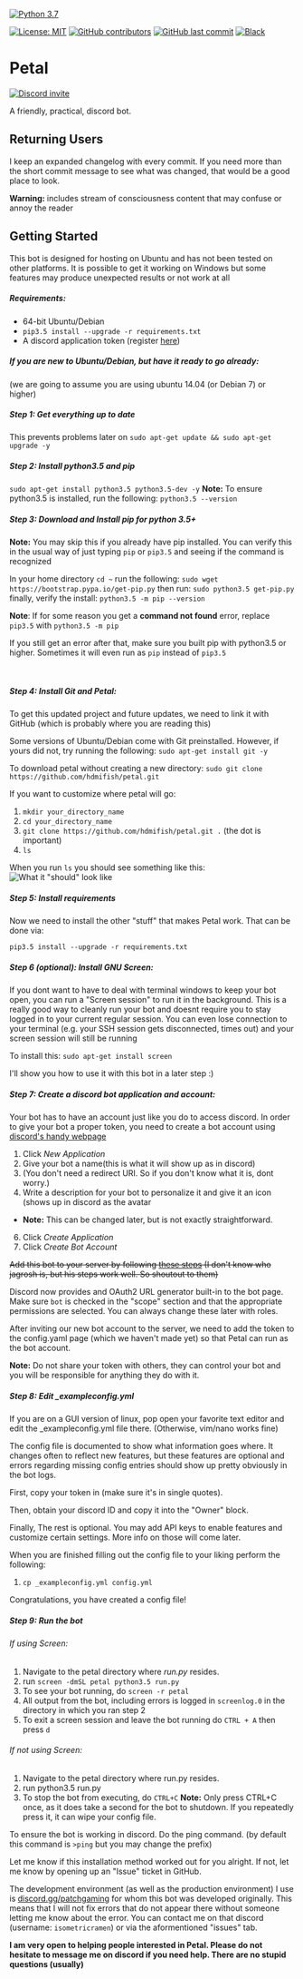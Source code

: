 [![Python 3.7](https://img.shields.io/badge/python-3.6%20|%203.7-blue.svg?logoColor=white&logo=python&style=popout)](https://www.python.org/)

[![License: MIT](https://img.shields.io/badge/License-MIT-blue.svg)](https://opensource.org/licenses/MIT)
[![GitHub contributors](https://img.shields.io/github/contributors/hdmifish/petal.svg?logoColor=white&logo=github)](https://github.com/hdmifish/petal/graphs/contributors)
[![GitHub last commit](https://img.shields.io/github/last-commit/hdmifish/petal.svg?logoColor=white&logo=github)](https://github.com/hdmifish/petal/commit/master)
[![Black](https://img.shields.io/badge/code%20style-black-000000.svg)](https://github.com/ambv/black)

# Petal
[![Discord invite](https://img.shields.io/badge/Built%20for-Patch%20Gaming-1db2bf.svg?logoColor=white&logo=discord&style=popout-square)](https://discord.gg/patchgaming)

A friendly, practical, discord bot.

## Returning Users
I keep an expanded changelog with every commit. If you need more than the short commit message to see what was changed, that would be a good place to look.

**Warning:** includes stream of consciousness content that may confuse or annoy the reader

## Getting Started
This bot is designed for hosting on Ubuntu and has not been tested on other platforms. It is possible to get it working on Windows but some features may produce unexpected results or not work at all

##### Requirements:
- 64-bit Ubuntu/Debian
- `pip3.5 install --upgrade -r requirements.txt`
- A discord application token (register [here](https://discordapp.com/developers/applications/me))


##### If you are new to Ubuntu/Debian, but have it ready to go already:
(we are going to assume you are using ubuntu 14.04 (or Debian 7) or higher)

##### Step 1: Get everything up to date
This prevents problems later on
`sudo apt-get update && sudo apt-get upgrade -y`
##### Step 2: Install python3.5 and pip
`sudo apt-get install python3.5 python3.5-dev -y`
**Note:** To ensure python3.5 is installed, run the following:
`python3.5 --version`


##### Step 3: Download and Install pip for python 3.5+
**Note:** You may skip this if you already have pip installed. You can verify this in the usual way of just typing `pip` or `pip3.5` and seeing if the command is recognized


In your home directory `cd ~` run the following:
`sudo wget https://bootstrap.pypa.io/get-pip.py`
then run:
`sudo python3.5 get-pip.py`
finally, verify the install:
`python3.5 -m pip --version`



**Note**: If for some reason you get a __command not found__ error, replace `pip3.5` with `python3.5 -m pip`

If you still get an error after that, make sure you built pip with python3.5 or higher. Sometimes it will even run as `pip` instead of `pip3.5`


<br>



##### Step 4: Install Git and Petal:
To get this updated project and future updates, we need to link it with GitHub (which is probably where you are reading this)


Some versions of Ubuntu/Debian come with Git preinstalled. However, if yours did not, try running the following:
`sudo apt-get install git -y`

To download petal without creating a new directory:
`sudo git clone https://github.com/hdmifish/petal.git`

If you want to customize where petal will go:
1. `mkdir your_directory_name`
2. `cd your_directory_name`
3. `git clone https://github.com/hdmifish/petal.git .` (the dot is important)
4. `ls`

When you run `ls` you should see something like this:
![What it "should" look like](https://i.imgur.com/Y9wICtz.png)

##### Step 5: Install requirements

Now we need to install the other "stuff" that makes Petal work.
That can be done via:

`pip3.5 install --upgrade -r requirements.txt`

##### Step 6 (optional): Install GNU Screen:
If you dont want to have to deal with terminal windows to keep your bot open, you can run a "Screen session" to run it in the background. This is a really good way to cleanly run your bot and doesnt require you to stay logged in to your current regular session. You can even lose connection to your terminal (e.g. your SSH session gets disconnected, times out) and your screen session will still be running

To install this:
`sudo apt-get install screen`

I'll show you how to use it with this bot in a later step :)

##### Step 7: Create a discord bot application and account:
Your bot has to have an account just like you do to access discord. In order to give your bot a proper token, you need to create a bot account using [discord's handy webpage](https://discordapp.com/developers/applications/me)

1. Click *New Application*
2. Give your bot a name(this is what it will show up as in discord)
3. (You don't need a redirect URI. So if you don't know what it is, dont worry.)
4. Write a description for your bot to personalize it and give it an icon (shows up in discord as the avatar
  - **Note:** This can be changed later, but is not exactly straightforward.
6. Click *Create Application*
7. Click *Create Bot Account*

~~Add this bot to your server by following [these steps](https://github.com/jagrosh/MusicBot/wiki/Adding-Your-Bot-To-Your-Server)
(I don't know who jagrosh is, but his steps work well. So shoutout to them)~~

Discord now provides and OAuth2 URL generator built-in to the bot page.
Make sure `bot` is checked in the "scope" section and that the appropriate permissions are selected. You can always change these later with roles.


After inviting our new bot account to the server, we need to add the token to the config.yaml page (which we haven't made yet) so that Petal can run as the bot account.

**Note:** Do not share your token with others, they can control your bot and you will be responsible for anything they do with it.

##### Step 8: Edit _exampleconfig.yml
If you are on a GUI version of linux, pop open your favorite text editor and edit the _exampleconfig.yml file there.
(Otherwise, vim/nano works fine)

The config file is documented to show what information goes where. It changes often to reflect new features, but these features are optional and errors regarding missing config entries should show up pretty obviously in the bot logs.

First, copy your token in (make sure it's in single quotes).

Then, obtain your discord ID and copy it into the "Owner" block.

Finally, The rest is optional. You may add API keys to enable features and customize certain settings. More info on those will come later.

When you are finished filling out the config file to your liking perform the following:

1. `cp _exampleconfig.yml config.yml`

Congratulations, you have created a config file!

##### Step 9: Run the bot

###### If using Screen:
1. Navigate to the petal directory where *run.py* resides.
2. run `screen -dmSL petal python3.5 run.py`
3. To see your bot running, do `screen -r petal`
4. All output from the bot, including errors is logged in `screenlog.0` in the directory in which you ran step 2
5. To exit a screen session and leave the bot running do `CTRL + A` then press `d`

###### If not using Screen:
1. Navigate to the petal directory where run.py resides.
2. run python3.5 run.py
3. To stop the bot from executing, do `CTRL+C`
    **Note:** Only press CTRL+C once, as it does take a second for the bot to shutdown. If you repeatedly press it, it can wipe your config file.

To ensure the bot is working in discord. Do the ping command.
(by default this command is `>ping` but you may change the prefix)

Let me know if this installation method worked out for you alright. If not, let me know by opening up an "Issue" ticket in GitHub.

The development environment (as well as the production environment) I use is [discord.gg/patchgaming](http://discord.gg/patchgaming) for whom this bot was developed originally. This means that I will not fix errors that do not appear there without someone letting me know about the error. You can contact me on that discord (username: `isometricramen`) or via the aformentioned "issues" tab.

 **I am very open to helping people interested in Petal. Please do not hesitate to message me on discord if you need help. There are no stupid questions (usually)**
